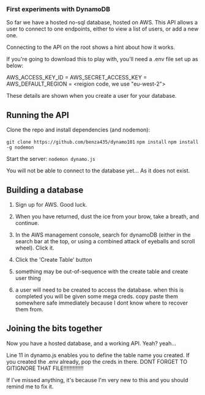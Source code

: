 ### First experiments with DynamoDB

So far we have a hosted no-sql database, hosted on AWS.
This API allows a user to connect to one endpoints, either to view a list of users, or add a new one.

Connecting to the API on the root shows a hint about how it works.

If you're going to download this to play with, you'll need a .env file set up as below:

AWS_ACCESS_KEY_ID = <your access key>
AWS_SECRET_ACCESS_KEY = <your secret access key>
AWS_DEFAULT_REGION = <reigion code, we use "eu-west-2">

These details are shown when you create a user for your database.

## Running the API

Clone the repo and install dependencies (and nodemon):

`git clone https://github.com/benza435/dynamo101`
`npm install`
`npm install -g nodemon`

Start the server:
`nodemon dynamo.js`

You will not be able to connect to the database yet...
As it does not exist.

## Building a database

1. Sign up for AWS. Good luck.

2. When you have returned, dust the ice from your brow, take a breath, and continue.

3. In the AWS management console, search for dynamoDB (either in the search bar at the top, or using a combined attack of eyeballs and scroll wheel). Click it.

4. Click the 'Create Table' button

5. something may be out-of-sequence with the create table and create user thing

6. a user will need to be created to access the database. when this is completed you will be given some mega creds. copy paste them somewhere safe immediately because I dont know where to recover them from.

## Joining the bits together

Now you have a hosted database, and a working API. Yeah? yeah...

Line 11 in dynamo.js enables you to define the table name you created.
If you created the .env already, pop the creds in there. DONT FORGET TO GITIGNORE THAT FILE!!!!!!!!!!!!!

If I've missed anything, it's because I'm very new to this and you should remind me to fix it.
